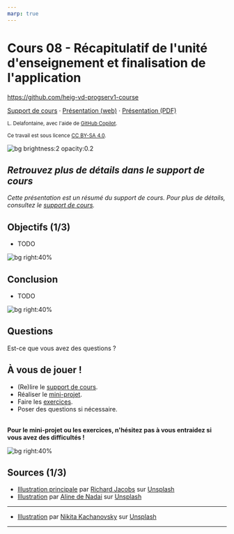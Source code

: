 ```yaml
---
marp: true
---
```


<!--
theme: custom-marp-theme
size: 16:9
paginate: true
author: L. Delafontaine, avec l'aide de GitHub Copilot
title: HEIG-VD ProgServ1 Course - Cours 08 - Récapitulatif de l'unité d'enseignement et finalisation de l'application
description: Cours 08 - Récapitulatif de l'unité d'enseignement et finalisation de l'application pour le cours ProgServ1 à la HEIG-VD, Suisse
url: https://heig-vd-progserv1-course.github.io/heig-vd-progserv1-course/08-recapitulatif-de-lunite-denseignement-et-finalisation-de-lapplication/01-theorie/index.html
header: "**Cours 08 - Récapitulatif de l'unité d'enseignement et finalisation de l'application**"
footer: "**HEIG-VD** - ProgServ1 Course 2024-2025 - CC BY-SA 4.0"
headingDivider: 6
math: mathjax
-->

# Cours 08 - Récapitulatif de l'unité d'enseignement et finalisation de l'application

<!--
_class: lead
_paginate: false
-->

<https://github.com/heig-vd-progserv1-course>

[Support de cours][course-material] · [Présentation (web)][presentation-web] ·
[Présentation (PDF)][presentation-pdf]

<small>L. Delafontaine, avec l'aide de
[GitHub Copilot](https://github.com/features/copilot).</small>

<small>Ce travail est sous licence [CC BY-SA 4.0][license].</small>

![bg brightness:2 opacity:0.2][illustration-principale]

## _Retrouvez plus de détails dans le support de cours_

<!-- _class: lead -->

_Cette présentation est un résumé du support de cours. Pour plus de détails,
consultez le [support de cours][course-material]._

## Objectifs (1/3)

- TODO

![bg right:40%][illustration-objectifs]

## Conclusion

- TODO

![bg right:40%][illustration-principale]

## Questions

<!-- _class: lead -->

Est-ce que vous avez des questions ?

## À vous de jouer !

- (Re)lire le [support de cours][course-material].
- Réaliser le [mini-projet][mini-project].
- Faire les [exercices][exercices].
- Poser des questions si nécessaire.

\
**Pour le mini-projet ou les exercices, n'hésitez pas à vous entraidez si vous avez
des difficultés !**

![bg right:40%][illustration-a-vous-de-jouer]

## Sources (1/3)

- [Illustration principale][illustration-principale] par
  [Richard Jacobs](https://unsplash.com/@rj2747) sur
  [Unsplash](https://unsplash.com/photos/grayscale-photo-of-elephants-drinking-water-8oenpCXktqQ)
- [Illustration][illustration-objectifs] par
  [Aline de Nadai](https://unsplash.com/@alinedenadai) sur
  [Unsplash](https://unsplash.com/photos/j6brni7fpvs)

---

- [Illustration][illustration-a-vous-de-jouer] par
  [Nikita Kachanovsky](https://unsplash.com/@nkachanovskyyy) sur
  [Unsplash](https://unsplash.com/photos/white-sony-ps4-dualshock-controller-over-persons-palm-FJFPuE1MAOM)

<!-- URLs -->

[presentation-web]:
	https://heig-vd-progserv1-course.github.io/heig-vd-progserv1-course/08-recapitulatif-de-lunite-denseignement-et-finalisation-de-lapplication/01-theorie/index.html
[presentation-pdf]:
	https://heig-vd-progserv1-course.github.io/heig-vd-progserv1-course/08-recapitulatif-de-lunite-denseignement-et-finalisation-de-lapplication/01-theorie/08-recapitulatif-de-lunite-denseignement-et-finalisation-de-lapplication-presentation.pdf
[course-material]:
	https://github.com/heig-vd-progserv1-course/heig-vd-progserv1-course/blob/main/08-recapitulatif-de-lunite-denseignement-et-finalisation-de-lapplication/01-theorie/README.md
[license]:
	https://github.com/heig-vd-progserv1-course/heig-vd-progserv1-course/blob/main/LICENSE.md
[mini-project]:
	https://github.com/heig-vd-progserv1-course/heig-vd-progserv1-course/blob/main/08-recapitulatif-de-lunite-denseignement-et-finalisation-de-lapplication/02-mini-project/README.md
[exercices]:
	https://github.com/heig-vd-progserv1-course/heig-vd-progserv1-course/blob/main/08-recapitulatif-de-lunite-denseignement-et-finalisation-de-lapplication/03-exercices/README.md

<!-- Illustrations -->

[illustration-principale]:
	https://images.unsplash.com/photo-1517486430290-35657bdcef51?fit=crop&h=720
[illustration-objectifs]:
	https://images.unsplash.com/photo-1516389573391-5620a0263801?fit=crop&h=720

---

[illustration-a-vous-de-jouer]:
	https://images.unsplash.com/photo-1509198397868-475647b2a1e5?fit=crop&h=720
